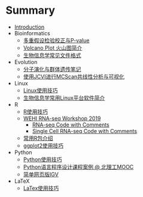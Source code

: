 # Summary

* [Introduction](README.md)
* Bioinformatics
  * [多重假设检验校正与P-value](bioinfo/p-value.md)
  * [Volcano Plot 火山图简介](bioinfo/volcano-plot.md)
  * [生物信息学常见文件格式](bioinfo/file-format.md)
* Evolution
  * [分子演化与群体遗传笔记](evolution/evolution-notes.md)
  * [使用JCVI进行MCScan共线性分析与可视化](evolution/jcvi-MCScan.md)
* Linux
  * [Linux使用技巧](linux/linux-tips.md)
  * [生物信息学常用Linux平台软件简介](linux/bioinfo-soft.md)
* R
  * [R使用技巧](R/R-tips.md)
  * [WEHI RNA-seq Workshop 2019](R/WEHI-intro2019.md)
    * [RNA-seq Code with Comments](R/WEHI-RNAseq.md)
    * [Single Cell RNA-seq Code with Comments](R/WEHI-scRNAseq.md)
  * [常用R包介绍](R/R-packages.md)
  * [ggplot2使用技巧](R/ggplot2-tips.md)
* Python
  * [Python使用技巧](python/python-tips.md)
  * [Python语言程序设计课程案例 @ 北理工MOOC](python/python-mooc-BIT.md)
  * [简单网页版IGV](python/python-igv.md)
* LaTeX
  * [LaTex使用技巧](latex-tips.md)

